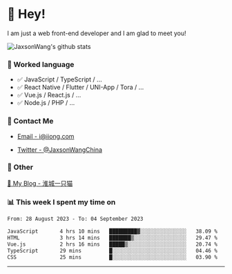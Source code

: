 # 👋 Hey!

I am just a web front-end developer and I am glad to meet you!

![JaxsonWang's github stats](https://github-readme-stats.vercel.app/api?username=JaxsonWang&&show_icons=true&&title_color=1abc9c&&icon_color=1abc9c)


### 📝 Worked language

- ✅ JavaScript / TypeScript / ...
- ✅ React Native / Flutter / UNI-App / Tora / ...
- ✅ Vue.js / React.js / ...
- ✅ Node.js / PHP / ...

### 📮 Contact Me

- [Email - i@iiong.com](mailto:i@iiong.com)

- [Twitter - @JaxsonWangChina](https://twitter.com/JaxsonWangChina)

### 🤪 Other

[📌 My Blog - 淮城一只猫](https://iiong.com)

### 📊 This week I spent my time on

<!--START_SECTION:waka-->

```txt
From: 28 August 2023 - To: 04 September 2023

JavaScript       4 hrs 10 mins   █████████▓░░░░░░░░░░░░░░░   38.09 %
HTML             3 hrs 14 mins   ███████▒░░░░░░░░░░░░░░░░░   29.47 %
Vue.js           2 hrs 16 mins   █████▒░░░░░░░░░░░░░░░░░░░   20.74 %
TypeScript       29 mins         █░░░░░░░░░░░░░░░░░░░░░░░░   04.46 %
CSS              25 mins         █░░░░░░░░░░░░░░░░░░░░░░░░   03.90 %
```

<!--END_SECTION:waka-->

---
